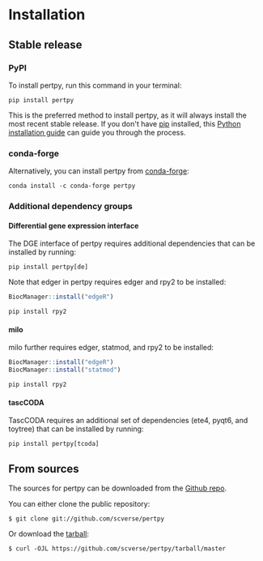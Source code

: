 ```{highlight} shell

```

# Installation

## Stable release

### PyPI

To install pertpy, run this command in your terminal:

```console
pip install pertpy
```

This is the preferred method to install pertpy, as it will always install the most recent stable release.
If you don't have [pip] installed, this [Python installation guide] can guide you through the process.

### conda-forge

Alternatively, you can install pertpy from [conda-forge]:

```console
conda install -c conda-forge pertpy
```

### Additional dependency groups

#### Differential gene expression interface

The DGE interface of pertpy requires additional dependencies that can be installed by running:

```console
pip install pertpy[de]
```

Note that edger in pertpy requires edger and rpy2 to be installed:

```R
BiocManager::install("edgeR")
```

```console
pip install rpy2
```

#### milo

milo further requires edger, statmod, and rpy2 to be installed:

```R
BiocManager::install("edgeR")
BiocManager::install("statmod")
```

```console
pip install rpy2
```

#### tascCODA

TascCODA requires an additional set of dependencies (ete4, pyqt6, and toytree) that can be installed by running:

```console
pip install pertpy[tcoda]
```

## From sources

The sources for pertpy can be downloaded from the [Github repo].

You can either clone the public repository:

```console
$ git clone git://github.com/scverse/pertpy
```

Or download the [tarball]:

```console
$ curl -OJL https://github.com/scverse/pertpy/tarball/master
```

[github repo]: https://github.com/scverse/pertpy
[pip]: https://pip.pypa.io
[conda-forge]: https://anaconda.org/conda-forge/pertpy
[python installation guide]: http://docs.python-guide.org/en/latest/starting/installation/
[tarball]: https://github.com/scverse/pertpy/tarball/master
[Homebrew]: https://brew.sh/
